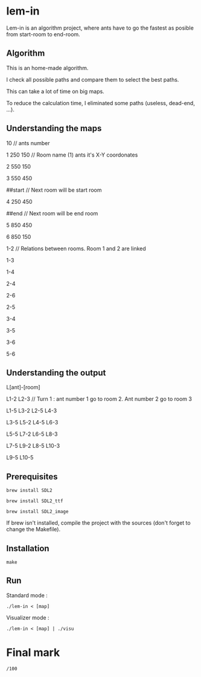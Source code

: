 # lem-in

Lem-in is an algorithm project, where ants have to go the fastest as posible from start-room to end-room.

## Algorithm

This is an home-made algorithm. 

I check all possible paths and compare them to select the best paths. 

This can take a lot of time on big maps. 

To reduce the calculation time, I eliminated some paths (useless, dead-end, ...). 

## Understanding the maps

10          // ants number

1 250 150   // Room name (1) ants it's X-Y coordonates

2 550 150

3 550 450

##start     // Next room will be start room

4 250 450

##end       // Next room will be end room

5 850 450

6 850 150

1-2         // Relations between rooms. Room 1 and 2 are linked

1-3

1-4

2-4

2-6

2-5

3-4

3-5

3-6

5-6


## Understanding the output

L[ant]-[room]


L1-2 L2-3                // Turn 1 : ant number 1 go to room 2. Ant number 2 go to room 3

L1-5 L3-2 L2-5 L4-3

L3-5 L5-2 L4-5 L6-3

L5-5 L7-2 L6-5 L8-3

L7-5 L9-2 L8-5 L10-3

L9-5 L10-5


## Prerequisites

`brew install SDL2`

`brew install SDL2_ttf`

`brew install SDL2_image`

If brew isn't installed, compile the project with the sources (don't forget to change the Makefile).

## Installation

`make`

## Run

Standard mode : 

`./lem-in < [map]`

Visualizer mode :

`./lem-in < [map] | ./visu`

# Final mark

`/100`
